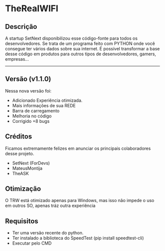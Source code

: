 # TheRealWIFI


## Descrição
A startup SetNext disponibilizou esse código-fonte para todos os desenvolvedores. Se trata de um programa feito com PYTHON onde você consegue ter vários dados sobre sua internet. É possível transformar a base desse código em produtos para outros tipos de desenvolvedores, gamers, empresas...
<hr>

## Versão (v1.1.0)
Nessa nova versão foi:
+ Adicionado Experiência otimizada.
+ Mais informações de sua REDE
+ Barra de carregamento
+ Melhoria no código
+ Corrigido +8 bugs

## Créditos
Ficamos extremamente felizes em anunciar os principais colaboradores desse projeto.
+ SetNext (ForDevs)
+ MateusMontija
+ TheASK

## Otimização
O TRW está otimizado apenas para Windows, mas isso não impede o uso em outros SO,
apenas tráz outra experiência

## Requisitos
+ Ter uma versão recente do python.
+ Ter instalado a biblioteca do SpeedTest (pip install speedtest-cli)
+ Executar pelo CMD
